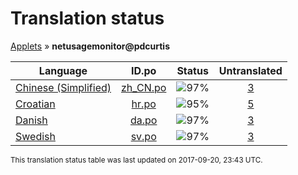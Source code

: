 # Translation status
[Applets](../../README.md) &#187; **netusagemonitor@pdcurtis**

Language | ID.po | Status | Untranslated
---------|:--:|:------:|:-----------:
[Chinese (Simplified)](../../language-status/zh_CN.md) | [zh_CN.po](po/zh_CN.po) | ![97%](http://progressed.io/bar/97) | [3](untranslated-po/zh_CN.md)
[Croatian](../../language-status/hr.md) | [hr.po](po/hr.po) | ![95%](http://progressed.io/bar/95) | [5](untranslated-po/hr.md)
[Danish](../../language-status/da.md) | [da.po](po/da.po) | ![97%](http://progressed.io/bar/97) | [3](untranslated-po/da.md)
[Swedish](../../language-status/sv.md) | [sv.po](po/sv.po) | ![97%](http://progressed.io/bar/97) | [3](untranslated-po/sv.md)

<sup>This translation status table was last updated on 2017-09-20, 23:43 UTC.</sup>
